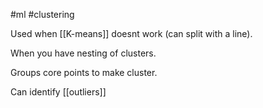 #ml #clustering



Used when [[K-means]] doesnt work  (can split with a line).

When you have nesting of clusters.

Groups core points to make cluster.

Can identify [[outliers]]